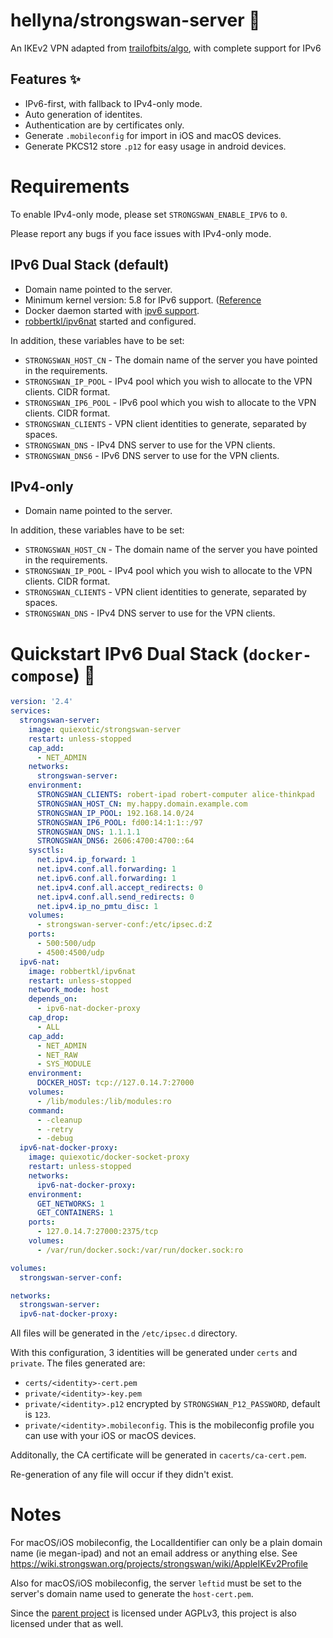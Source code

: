 # hellyna/strongswan-server 🔐

An IKEv2 VPN adapted from [trailofbits/algo](https://github.com/trailofbits/algo), with complete support for IPv6

## Features ✨

- IPv6-first, with fallback to IPv4-only mode.
- Auto generation of identites.
- Authentication are by certificates only.
- Generate `.mobileconfig` for import in iOS and macOS devices.
- Generate PKCS12 store `.p12` for easy usage in android devices.

# Requirements

To enable IPv4-only mode, please set `STRONGSWAN_ENABLE_IPV6` to `0`.

Please report any bugs if you face issues with IPv4-only mode.

## IPv6 Dual Stack (default)

- Domain name pointed to the server.
- Minimum kernel version: 5.8 for IPv6 support. ([Reference](https://serverfault.com/questions/1046623/received-netlink-error-invalid-argument-when-trying-to-connect-using-ipv6)
- Docker daemon started with [ipv6 support](https://docs.docker.com/config/daemon/ipv6/).
- [robbertkl/ipv6nat](https://github.com/robbertkl/docker-ipv6nat) started and configured.

In addition, these variables have to be set:
+ `STRONGSWAN_HOST_CN` - The domain name of the server you have pointed in the requirements.
+ `STRONGSWAN_IP_POOL` - IPv4 pool which you wish to allocate to the VPN clients. CIDR format.
+ `STRONGSWAN_IP6_POOL` - IPv6 pool which you wish to allocate to the VPN clients. CIDR format.
+ `STRONGSWAN_CLIENTS` - VPN client identities to generate, separated by spaces.
+ `STRONGSWAN_DNS` - IPv4 DNS server to use for the VPN clients.
+ `STRONGSWAN_DNS6` - IPv6 DNS server to use for the VPN clients.

## IPv4-only

- Domain name pointed to the server.

In addition, these variables have to be set:
+ `STRONGSWAN_HOST_CN` - The domain name of the server you have pointed in the requirements.
+ `STRONGSWAN_IP_POOL` - IPv4 pool which you wish to allocate to the VPN clients. CIDR format.
+ `STRONGSWAN_CLIENTS` - VPN client identities to generate, separated by spaces.
+ `STRONGSWAN_DNS` - IPv4 DNS server to use for the VPN clients.

# Quickstart IPv6 Dual Stack (`docker-compose`) 💯

```yaml
version: '2.4'
services:
  strongswan-server:
    image: quiexotic/strongswan-server
    restart: unless-stopped
    cap_add:
      - NET_ADMIN
    networks:
      strongswan-server:
    environment:
      STRONGSWAN_CLIENTS: robert-ipad robert-computer alice-thinkpad
      STRONGSWAN_HOST_CN: my.happy.domain.example.com
      STRONGSWAN_IP_POOL: 192.168.14.0/24
      STRONGSWAN_IP6_POOL: fd00:14:1:1::/97
      STRONGSWAN_DNS: 1.1.1.1
      STRONGSWAN_DNS6: 2606:4700:4700::64
    sysctls:
      net.ipv4.ip_forward: 1
      net.ipv4.conf.all.forwarding: 1
      net.ipv6.conf.all.forwarding: 1
      net.ipv4.conf.all.accept_redirects: 0
      net.ipv4.conf.all.send_redirects: 0
      net.ipv4.ip_no_pmtu_disc: 1
    volumes:
      - strongswan-server-conf:/etc/ipsec.d:Z
    ports:
      - 500:500/udp
      - 4500:4500/udp
  ipv6-nat:
    image: robbertkl/ipv6nat
    restart: unless-stopped
    network_mode: host
    depends_on:
      - ipv6-nat-docker-proxy
    cap_drop:
      - ALL
    cap_add:
      - NET_ADMIN
      - NET_RAW
      - SYS_MODULE
    environment:
      DOCKER_HOST: tcp://127.0.14.7:27000
    volumes:
      - /lib/modules:/lib/modules:ro
    command:
      - -cleanup
      - -retry
      - -debug
  ipv6-nat-docker-proxy:
    image: quiexotic/docker-socket-proxy
    restart: unless-stopped
    networks:
      ipv6-nat-docker-proxy:
    environment:
      GET_NETWORKS: 1
      GET_CONTAINERS: 1
    ports:
      - 127.0.14.7:27000:2375/tcp
    volumes:
      - /var/run/docker.sock:/var/run/docker.sock:ro

volumes:
  strongswan-server-conf:

networks:
  strongswan-server:
  ipv6-nat-docker-proxy:
```

All files will be generated in the `/etc/ipsec.d` directory.

With this configuration, 3 identities will be generated under `certs` and `private`. The files generated are:
- `certs/<identity>-cert.pem`
- `private/<identity>-key.pem`
- `private/<identity>.p12` encrypted by `STRONGSWAN_P12_PASSWORD`, default is `123`.
- `private/<identity>.mobileconfig`. This is the mobileconfig profile you can use with your iOS or macOS devices.

Additonally, the CA certificate will be generated in `cacerts/ca-cert.pem`.

Re-generation of any file will occur if they didn't exist.

# Notes

For macOS/iOS mobileconfig, the LocalIdentifier can only be a plain domain name (ie megan-ipad) and not an email address or anything else. See https://wiki.strongswan.org/projects/strongswan/wiki/AppleIKEv2Profile

Also for macOS/iOS mobileconfig, the server `leftid` must be set to the server's domain name used to generate the `host-cert.pem`.

Since the [parent project](https://github.com/trailofbits/algo) is licensed under AGPLv3, this project is also licensed under that as well.
